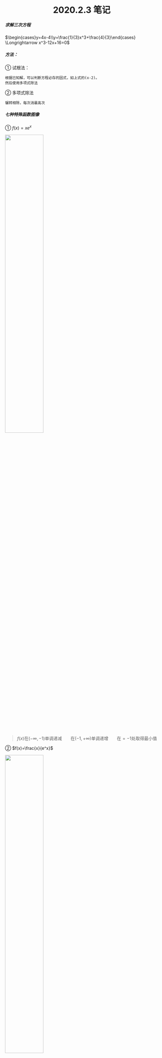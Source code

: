<h1 align="center">2020.2.3 笔记</h1>

##### 求解三次方程

$\begin{cases}y=4x-4\\y=\frac{1}{3}x^3+\frac{4}{3}\end{cases} \Longrightarrow x^3-12x+16=0$

##### 方法：

① 试根法：

    根据已知解，可以判断方程必存的因式，如上式的(x-2)。
    然后使用多项式除法

② 多项式除法

    辗转相除，每次消最高次

##### 七种特殊函数图像

① $f(x)=xe^x$

<img src="2021-02-03-10-13-17.png" width="50%" height="50%">

>$f(x)$在$(-\infty,-1)$单调递减
>$\;\;\;\;\;\;\;$在$(-1,+\infty)$单调递增
>$\;\;\;\;\;\;\;$在$=-1$处取得最小值

② $f(x)=\frac{x}{e^x}$

<img src="2021-02-03-10-14-18.png" width="50%" height="50%">

>$f(x)$在$(-\infty,1)$单调递增
>$\;\;\;\;\;\;\;$在$(1,+\infty)$单调递增
>$\;\;\;\;\;\;\;$在$=1$处取得最大值

③ $f(x)=\frac{e^x}{x}$

<img src="2021-02-03-10-15-02.png" width="50%" height="50%">

>$f(x)$在$(-\infty,0)$单调递减
>$\;\;\;\;\;\;\;$在$(0,1)$单调递减
>$\;\;\;\;\;\;\;$在$(1,+\infty)$单调递增

④ $f(x)=\frac{\ln x}{x}$

<img src="2021-02-03-10-15-49.png" width="50%" height="50%">

>$f(x)$在$(0,e)$单调递增
>$\;\;\;\;\;\;\;$在$(e,+\infty)$单调递减
>$\;\;\;\;\;\;\;$在$x=e$处取得最大值

⑤ $f(x) = x\ln x$

<img src="2021-02-03-10-17-15.png" width="50%" height="50%">

>$f(x)$在$(0,\frac{1}{e})$单调递减
>$\;\;\;\;\;\;\;$在$(\frac{1}{e},+\infty)$单调递增
>$\;\;\;\;\;\;\;$在$x=\frac{1}{e}$处取得最小值

⑥ $f(x)=\frac{x}{\ln x}$

<img src="2021-02-03-10-16-24.png" width="50%" height="50%">

>$f(x)$在$(0,1)$单调递减
>$\;\;\;\;\;\;\;$在$(1,e)$单调递减
>$\;\;\;\;\;\;\;$在$(e,+\infty)$单调递增

⑦ $f(x)=x^2e^x$

<img src="2021-02-03-10-17-44.png" width="50%" height="50%">

>$f(x)$在$(-\infty,-2)$单调递增
>$\;\;\;\;\;\;\;$在$(-2,0)$单调递减
>$\;\;\;\;\;\;\;$在$(0,+\infty)$单调递增

##### 结论1：

对于函数来说，如果没有外加限制，函数本身没有定义，一般为正负趋近同时趋近于正负无穷时，该点没有定义。

#### 两种特殊不等式

①$e^x \ge x+1$，当且仅当$x=0$时，等号成立

②$\ln x \le x-1$，当且仅当$x=$时，等号成立

### 三次函数

#### 定义：

形如$f(x)=ax^3+bx^2+cx+d$的函数称为三次函数

#### 三次函数的图像：

##### 推导：

$f'(x)=3ax^2+2bx+c$

① $a>0$时

1.$\Delta \le 0,f'(x)\ge 0,f(x)↑$

2.$\Delta > 0$,$f(x)↑↓↑$，极值点为$f'(x)$的解。

② $a<0$时

1.$\Delta \le 0,f'(x)\le 0,f(x)↓$

2.$\Delta > 0$,$f(x)↓↑↓$，极值点为$f'(x)$的解。

#### 对称性：

以函数上横坐标为$-\frac{b}{3a}$的点为中心，中心对称

##### 推导①：

根据两极值点连线的中点为中心对称点可得

$x_{center}=\frac{x_1+x_2}{2}$

解得

$x_{center}=-\frac{b}{3a}$

##### 推导②：

中心点处，函数的二阶导数$f''(x)=0$，解得$x_{center}=-\frac{b}{3a}$


#### 例题1：

若函数$f(x)=ax^3-bx+4$，当$x=2$时，函数$f(x)$取得极值$-\frac{4}{3}$

(1) 求方程$f(x)$的解析式

(2) 若方程$f(x)=k$有$3$个不同的实数根，求实数$k$的取值范围。

##### 解：

(1) 

$f'(x)=3ax^2-b$

由当$x=2$时，函数$f(x)$取得极值$-\frac{4}{3}$可知：

$$\begin{cases}f(2)=-\frac{4}{3}\\f'(2)=0\end{cases}\Longrightarrow \begin{cases}a=\frac{1}{3}\\b=4\end{cases}$$

$\therefore f(x)=\frac{1}{3}x^3-4x+4$

(2)

$\because f(x)$的对称中心为$(0,4)$

$\therefore$极大值点和极小值点分别为$-2,2$

$\because f(x)=k$有三不等实数根

$\therefore k \in (f(2),f(-2))$

代入解得

$k \in (-\frac{4}{3},\frac{28}{3})$

#### 例题2：

已知函数$f(x)=2x^3-(6a+3)x^2+12ax+16a^2(a<0)$只有一个零点$x_0$，则实数$a$的取值范围为

##### 解：

$\begin{aligned}f'(x)&=6x^2-(12a+6)x+12a\\&=6(x-2a)(x-1)\end{aligned}$

$\therefore$当$a\neq \frac{1}{2}, f'(x)=0$的解为

$\because a<0$

又$\because f(x)$在$(0,+\infty)$没有零点

$\therefore \begin{cases}f(1)>0\\f(2a)>0\\a<0\end{cases}$

解得

$a\in (-\infty,-\frac{1}{2})$ 

#### 已知极值求参数范围

##### 思路：

① 分参

② 带参求导

#### 例题：

若函数$f(x)=\frac{x^3}{3}-\frac{a}{2}x^2+x+1$在区间$(\frac{1}{2},3)$上有极值点，求$a$的取值范围

##### 解：

$f'(x)=x^2-ax+1,x\in (\frac{1}{2},3)$

$a=x+\frac{1}{x},x\in (\frac{1}{2},3)$

$a\in [2,\frac{10}{3})$

#### 比较类如：$a^b$和$b^a(a>b>e)$

##### 思路：

通过构造函数比较

##### 过程：

将两者取$\ln$

则前者为$b\ln a$和$a\ln b$

两边再同除以$ab$

则前者为$\frac{\ln a}{a}$后者为$\frac{\ln b}{b}$

根据函数$f(x)=\frac{\ln x}{x}$:

在$(0,e)$单调递增

在$(e,+\infty)$单调递减

判断得

$b^a>a^b$

#### 例题：

已知 $n>m>1$，求证$(1+m)^n>(1+n)^m$

##### 解：

要证$(1+m)^n>(1+n)^m$，

只需证$n\ln (1+m) > m\ln (1+n)$

即$\frac{\ln (1+m)}{m}>\frac{\ln (1+n)}{n}$

设函数$g(x)=\frac{\ln(x+1)}{x},x\in (1,+\infty)$

$g'(x)=\frac{\frac{x}{x+1}-ln(x+1)}{x^2}$

设$\phi(x)=\frac{x}{x+1}-ln(x+1)$

$\phi ' (x)=-\frac{x}{(x+1)^2}$

当$x\in(1,+\infty)$，$\phi'(x)<0$

$\therefore \phi(x)$在$(1,+\infty)$单调递减

$\because \phi(1)=\frac{1}{2}-\ln 2<0$

$\therefore \phi(x)$在$(1,+\infty)$恒小于零

$\therefore g'(x)$在$(1,+\infty)$恒小于零

$\therefore g(x)$在$(1,+\infty)$单调递减

$\because n>m>1$

$\therefore \frac{\ln (1+m)}{m}>\frac{\ln (1+n)}{n}$

$\therefore (1+m)^n>(1+n)^m$

### 极限

#### 洛必达法则

若函数$f(x)$和$g(x)$满足下列条件：

$$\begin{aligned}&① \lim_{x\rightarrow a}f(x)=0 \;,\; \lim_{x\rightarrow a}g(x)=0(或者\lim_{x\rightarrow a}f(x)=\infty \;,\; \lim_{x\rightarrow a}g(x)=\infty) \\&②在a的去心邻域内，f(x),g(x)都可导，且g'(x)\neq 0\end{aligned}$$

则

$$\lim_{x \rightarrow a}\frac{f(x)}{g(x)}=\lim _{x\rightarrow a}\frac{f'(x)}{g'(x)}$$

